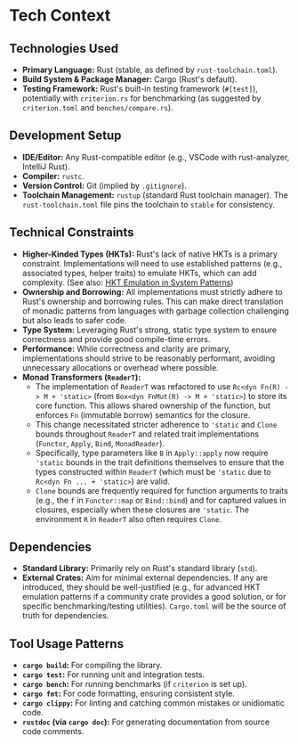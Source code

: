 # Tech Context

## Technologies Used
- **Primary Language:** Rust (stable, as defined by `rust-toolchain.toml`).
- **Build System & Package Manager:** Cargo (Rust's default).
- **Testing Framework:** Rust's built-in testing framework (`#[test]`), potentially with `criterion.rs` for benchmarking (as suggested by `criterion.toml` and `benches/compare.rs`).

## Development Setup
- **IDE/Editor:** Any Rust-compatible editor (e.g., VSCode with rust-analyzer, IntelliJ Rust).
- **Compiler:** `rustc`.
- **Version Control:** Git (implied by `.gitignore`).
- **Toolchain Management:** `rustup` (standard Rust toolchain manager). The `rust-toolchain.toml` file pins the toolchain to `stable` for consistency.

## Technical Constraints
- **Higher-Kinded Types (HKTs):** Rust's lack of native HKTs is a primary constraint. Implementations will need to use established patterns (e.g., associated types, helper traits) to emulate HKTs, which can add complexity. (See also: [HKT Emulation in System Patterns](./systemPatterns.md#higher-kinded-types-hkt-emulation))
- **Ownership and Borrowing:** All implementations must strictly adhere to Rust's ownership and borrowing rules. This can make direct translation of monadic patterns from languages with garbage collection challenging but also leads to safer code.
- **Type System:** Leveraging Rust's strong, static type system to ensure correctness and provide good compile-time errors.
- **Performance:** While correctness and clarity are primary, implementations should strive to be reasonably performant, avoiding unnecessary allocations or overhead where possible.
- **Monad Transformers (`ReaderT`):**
    - The implementation of `ReaderT` was refactored to use `Rc<dyn Fn(R) -> M + 'static>` (from `Box<dyn FnMut(R) -> M + 'static>`) to store its core function. This allows shared ownership of the function, but enforces `Fn` (immutable borrow) semantics for the closure.
    - This change necessitated stricter adherence to `'static` and `Clone` bounds throughout `ReaderT` and related trait implementations (`Functor`, `Apply`, `Bind`, `MonadReader`).
    - Specifically, type parameters like `B` in `Apply::apply` now require `'static` bounds in the trait definitions themselves to ensure that the types constructed within `ReaderT` (which must be `'static` due to `Rc<dyn Fn ... + 'static>`) are valid.
    - `Clone` bounds are frequently required for function arguments to traits (e.g., the `f` in `Functor::map` or `Bind::bind`) and for captured values in closures, especially when these closures are `'static`. The environment `R` in `ReaderT` also often requires `Clone`.

## Dependencies
- **Standard Library:** Primarily rely on Rust's standard library (`std`).
- **External Crates:** Aim for minimal external dependencies. If any are introduced, they should be well-justified (e.g., for advanced HKT emulation patterns if a community crate provides a good solution, or for specific benchmarking/testing utilities). `Cargo.toml` will be the source of truth for dependencies.

## Tool Usage Patterns
- **`cargo build`:** For compiling the library.
- **`cargo test`:** For running unit and integration tests.
- **`cargo bench`:** For running benchmarks (if `criterion` is set up).
- **`cargo fmt`:** For code formatting, ensuring consistent style.
- **`cargo clippy`:** For linting and catching common mistakes or unidiomatic code.
- **`rustdoc` (via `cargo doc`):** For generating documentation from source code comments.
